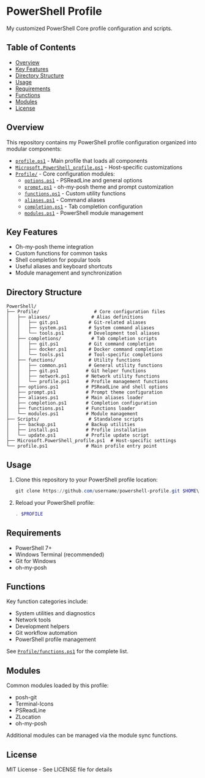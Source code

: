 # PowerShell Profile

My customized PowerShell Core profile configuration and scripts.

## Table of Contents

- [Overview](#overview)
- [Key Features](#key-features)
- [Directory Structure](#directory-structure)
- [Usage](#usage)
- [Requirements](#requirements)
- [Functions](#functions)
- [Modules](#modules)
- [License](#license)

## Overview

This repository contains my PowerShell profile configuration organized into modular components:

- [`profile.ps1`](profile.ps1) - Main profile that loads all components
- [`Microsoft.PowerShell_profile.ps1`](Microsoft.PowerShell_profile.ps1) - Host-specific customizations
- [`Profile/`](Profile/) - Core configuration modules:
  - [`options.ps1`](Profile/options.ps1) - PSReadLine and general options
  - [`prompt.ps1`](Profile/prompt.ps1) - oh-my-posh theme and prompt customization  
  - [`functions.ps1`](Profile/functions.ps1) - Custom utility functions
  - [`aliases.ps1`](Profile/aliases.ps1) - Command aliases
  - [`completion.ps1`](Profile/completion.ps1) - Tab completion configuration
  - [`modules.ps1`](Profile/modules.ps1) - PowerShell module management

## Key Features

- Oh-my-posh theme integration
- Custom functions for common tasks
- Shell completion for popular tools
- Useful aliases and keyboard shortcuts
- Module management and synchronization

## Directory Structure

```
PowerShell/
├── Profile/                    # Core configuration files
│   ├── aliases/               # Alias definitions
│   │   ├── git.ps1           # Git-related aliases
│   │   ├── system.ps1        # System command aliases
│   │   └── tools.ps1         # Development tool aliases
│   ├── completions/           # Tab completion scripts
│   │   ├── git.ps1           # Git command completion
│   │   ├── docker.ps1        # Docker command completion
│   │   └── tools.ps1         # Tool-specific completions
│   ├── functions/            # Utility functions
│   │   ├── common.ps1        # General utility functions
│   │   ├── git.ps1          # Git helper functions
│   │   ├── network.ps1      # Network utility functions
│   │   └── profile.ps1      # Profile management functions
│   ├── options.ps1          # PSReadLine and shell options
│   ├── prompt.ps1           # Prompt theme configuration
│   ├── aliases.ps1          # Main aliases loader
│   ├── completion.ps1       # Completion configuration
│   ├── functions.ps1        # Functions loader
│   └── modules.ps1          # Module management
├── Scripts/                  # Standalone scripts
│   ├── backup.ps1           # Backup utilities
│   ├── install.ps1          # Profile installation
│   └── update.ps1           # Profile update script
├── Microsoft.PowerShell_profile.ps1  # Host-specific settings
└── profile.ps1              # Main profile entry point
```

## Usage

1. Clone this repository to your PowerShell profile location:

   ```powershell
   git clone https://github.com/username/powershell-profile.git $HOME\Documents\PowerShell
   ```

2. Reload your PowerShell profile:

   ```powershell
   . $PROFILE
   ```

## Requirements

- PowerShell 7+
- Windows Terminal (recommended)
- Git for Windows
- oh-my-posh

## Functions

Key function categories include:

- System utilities and diagnostics
- Network tools
- Development helpers
- Git workflow automation
- PowerShell profile management

See [`Profile/functions.ps1`](Profile/functions.ps1) for the complete list.

## Modules

Common modules loaded by this profile:

- posh-git
- Terminal-Icons
- PSReadLine
- ZLocation
- oh-my-posh

Additional modules can be managed via the module sync functions.

## License

MIT License - See LICENSE file for details
